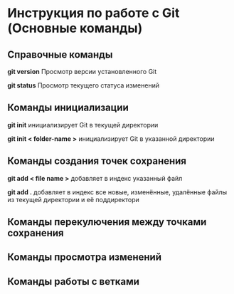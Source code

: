 # Инструкция по работе с Git (Основные команды)

## Справочные команды
**git version** Просмотр версии установленного Git

**git status** Просмотр текущего статуса изменений

## Команды инициализации
**git init** инициализирует Git в текущей директории 

**git init < folder-name >**  инициализирует Git в указанной директории

## Команды создания точек сохранения
**git add < file name >** добавляет в индекс указанный файл 

**git add .** добавляет в индекс все новые, изменённые, удалённые файлы из текущей директории и её поддиректори

## Команды перекулючения между точками сохранения

## Команды просмотра изменений

## Команды работы с ветками


